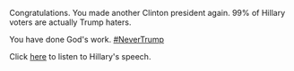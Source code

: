 Congratulations. You made another Clinton president again. 99% of Hillary voters are actually Trump haters.

You have done God's work. [#NeverTrump](https://twitter.com/hashtag/NeverTrump?src=hash) 

Click [here](hillary-speech/hillary-speech.md) to listen to Hillary's speech.